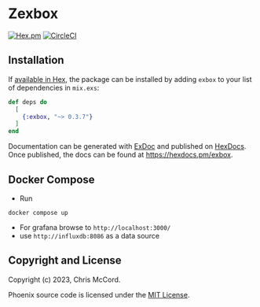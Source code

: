 # Zexbox

[![Hex.pm](https://img.shields.io/hexpm/v/zexbox.svg)](https://hex.pm/packages/zexbox)
[![CircleCI](https://dl.circleci.com/status-badge/img/gh/Intellection/zexbox/tree/master.svg?style=shield)](https://dl.circleci.com/status-badge/redirect/gh/Intellection/zexbox/tree/master)

## Installation

If [available in Hex](https://hex.pm/docs/publish), the package can be installed
by adding `exbox` to your list of dependencies in `mix.exs`:

```elixir
def deps do
  [
    {:exbox, "~> 0.3.7"}
  ]
end
```

Documentation can be generated with [ExDoc](https://github.com/elixir-lang/ex_doc)
and published on [HexDocs](https://hexdocs.pm). Once published, the docs can
be found at <https://hexdocs.pm/exbox>.

## Docker Compose
- Run
```
docker compose up
```
- For grafana browse to `http://localhost:3000/`
- use `http://influxdb:8086` as a data source

## Copyright and License

Copyright (c) 2023, Chris McCord.

Phoenix source code is licensed under the [MIT License](LICENSE.md).
